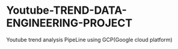 # Youtube-TREND-DATA-ENGINEERING-PROJECT
Youtube trend analysis PipeLine using GCP(Google cloud platform) 
